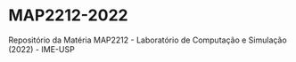# MAP2212-2022
Repositório da Matéria MAP2212 - Laboratório de Computação e Simulação (2022) - IME-USP
